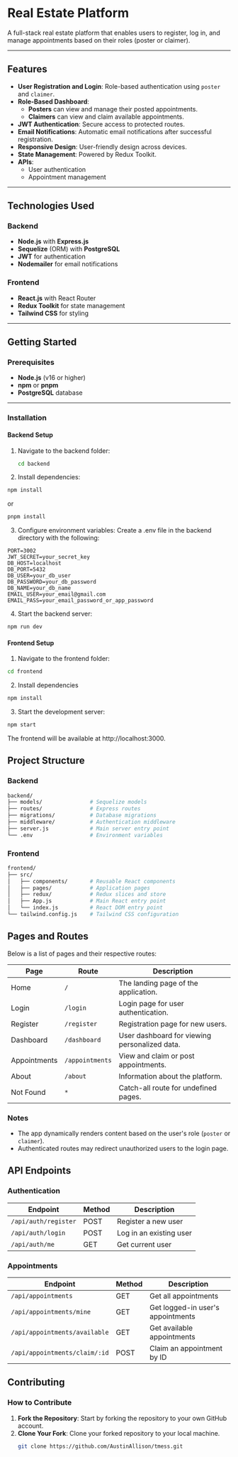 # Real Estate Platform

A full-stack real estate platform that enables users to register, log in, and manage appointments based on their roles (poster or claimer).

---

## Features

- **User Registration and Login**: Role-based authentication using `poster` and `claimer`.
- **Role-Based Dashboard**:
  - **Posters** can view and manage their posted appointments.
  - **Claimers** can view and claim available appointments.
- **JWT Authentication**: Secure access to protected routes.
- **Email Notifications**: Automatic email notifications after successful registration.
- **Responsive Design**: User-friendly design across devices.
- **State Management**: Powered by Redux Toolkit.
- **APIs**:
  - User authentication
  - Appointment management

---

## Technologies Used

### Backend
- **Node.js** with **Express.js**
- **Sequelize** (ORM) with **PostgreSQL**
- **JWT** for authentication
- **Nodemailer** for email notifications

### Frontend
- **React.js** with React Router
- **Redux Toolkit** for state management
- **Tailwind CSS** for styling

---

## Getting Started

### Prerequisites

- **Node.js** (v16 or higher)
- **npm** or **pnpm**
- **PostgreSQL** database

---

### Installation

#### Backend Setup
1. Navigate to the backend folder:
   ```bash
   cd backend
   ```
2. Install dependencies:
```bash
npm install
```
or 
```bash
pnpm install
```
3. Configure environment variables: Create a .env file in the backend directory with the following:
```plaintext
PORT=3002
JWT_SECRET=your_secret_key
DB_HOST=localhost
DB_PORT=5432
DB_USER=your_db_user
DB_PASSWORD=your_db_password
DB_NAME=your_db_name
EMAIL_USER=your_email@gmail.com
EMAIL_PASS=your_email_password_or_app_password
```
4. Start the backend server:
```bash
npm run dev
```
#### Frontend Setup
1. Navigate to the frontend folder:
```bash
cd frontend
```
2. Install dependencies
```bash
npm install
```
3. Start the development server:
```bash
npm start
```
The frontend will be available at http://localhost:3000.

## Project Structure

### Backend
```bash
backend/
├── models/               # Sequelize models
├── routes/               # Express routes
├── migrations/           # Database migrations
├── middleware/           # Authentication middleware
├── server.js             # Main server entry point
└── .env                  # Environment variables
```
### Frontend
```bash
frontend/
├── src/
│   ├── components/       # Reusable React components
│   ├── pages/            # Application pages
│   ├── redux/            # Redux slices and store
│   ├── App.js            # Main React entry point
│   └── index.js          # React DOM entry point
└── tailwind.config.js    # Tailwind CSS configuration
```
## Pages and Routes

Below is a list of pages and their respective routes:

| Page         | Route                 | Description                              |
|--------------|-----------------------|------------------------------------------|
| Home         | `/`                   | The landing page of the application.    |
| Login        | `/login`              | Login page for user authentication.     |
| Register     | `/register`           | Registration page for new users.        |
| Dashboard    | `/dashboard`          | User dashboard for viewing personalized data. |
| Appointments | `/appointments`       | View and claim or post appointments.    |
| About        | `/about`              | Information about the platform.         |
| Not Found    | `*`                   | Catch-all route for undefined pages.    |

### Notes
- The app dynamically renders content based on the user's role (`poster` or `claimer`).
- Authenticated routes may redirect unauthorized users to the login page.



## API Endpoints

### Authentication
| Endpoint               | Method | Description             |
|------------------------|--------|-------------------------|
| `/api/auth/register`   | POST   | Register a new user     |
| `/api/auth/login`      | POST   | Log in an existing user |
| `/api/auth/me`         | GET    | Get current user        |

### Appointments
| Endpoint                       | Method | Description                      |
|--------------------------------|--------|----------------------------------|
| `/api/appointments`            | GET    | Get all appointments             |
| `/api/appointments/mine`       | GET    | Get logged-in user's appointments |
| `/api/appointments/available`  | GET    | Get available appointments       |
| `/api/appointments/claim/:id`  | POST   | Claim an appointment by ID       |

## Contributing


### How to Contribute
1. **Fork the Repository**: Start by forking the repository to your own GitHub account.
2. **Clone Your Fork**: Clone your forked repository to your local machine.
   ```bash
   git clone https://github.com/AustinAllison/tmess.git
   ```


